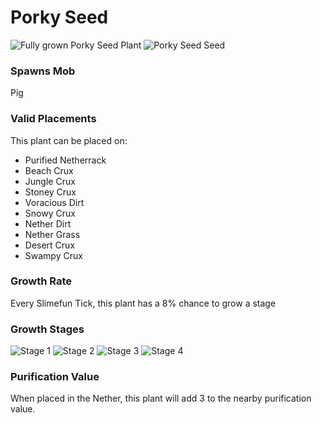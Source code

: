 # Porky Seed

![Fully grown Porky Seed Plant](https://mc-heads.net/head/d58dad2e69af296791e6d717422710fd8aa3b6931040688ce9bdf4bdc37584ff) ![Porky Seed Seed](https://mc-heads.net/head/660e8f971fcc83cf57a3e15b458317119e9f623d441bbf197e68125c80a23f30)

### Spawns Mob

Pig

### Valid Placements

This plant can be placed on:

- Purified Netherrack
- Beach Crux
- Jungle Crux
- Stoney Crux
- Voracious Dirt
- Snowy Crux
- Nether Dirt
- Nether Grass
- Desert Crux
- Swampy Crux


### Growth Rate

Every Slimefun Tick, this plant has a 8% chance to grow a stage

### Growth Stages

![Stage 1](https://mc-heads.net/head/f994c09cea8dbeaad2e6ef99ef111f4e9d95bb3becf9d7c5b48e3cfd8d4deaf) ![Stage 2](https://mc-heads.net/head/8701442d9902dfb65d4f688531dfa5f78c0ed69313d9ca8e70aab1cd278c6a8b) ![Stage 3](https://mc-heads.net/head/eb240077555fbe9bc5ed31740afe15dd6767e0936b75baa20edf3275dacb169e) ![Stage 4](https://mc-heads.net/head/daace8113c2d1b63fb7ad79602e760014edb19c43a41efa01f64ee279818f612)

### Purification Value

When placed in the Nether, this plant will add 3 to the nearby purification value.
